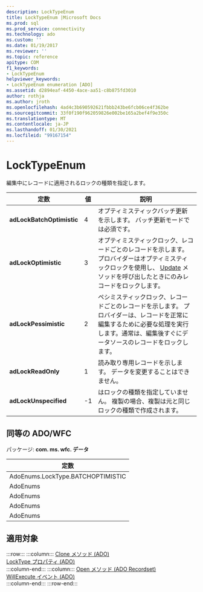 ```yaml
---
description: LockTypeEnum
title: LockTypeEnum |Microsoft Docs
ms.prod: sql
ms.prod_service: connectivity
ms.technology: ado
ms.custom: ''
ms.date: 01/19/2017
ms.reviewer: ''
ms.topic: reference
apitype: COM
f1_keywords:
- LockTypeEnum
helpviewer_keywords:
- LockTypeEnum enumeration [ADO]
ms.assetid: d2894eaf-4450-4ace-aa51-c8b875fd3010
author: rothja
ms.author: jroth
ms.openlocfilehash: 4ad4c3b690592621fbbb243be6fcb06ce4f362be
ms.sourcegitcommit: 33f0f190f962059826e002be165a2bef4f9e350c
ms.translationtype: MT
ms.contentlocale: ja-JP
ms.lasthandoff: 01/30/2021
ms.locfileid: "99167154"
---
```

# <a name="locktypeenum"></a>LockTypeEnum
編集中にレコードに適用されるロックの種類を指定します。  
  
|定数|値|説明|  
|--------------|-----------|-----------------|  
|**adLockBatchOptimistic**|4|オプティミスティックバッチ更新を示します。 バッチ更新モードでは必須です。|  
|**adLockOptimistic**|3|オプティミスティックロック、レコードごとのレコードを示します。 プロバイダーはオプティミスティックロックを使用し、 [Update](./update-method.md) メソッドを呼び出したときにのみレコードをロックします。|  
|**adLockPessimistic**|2|ペシミスティックロック、レコードごとのレコードを示します。 プロバイダーは、レコードを正常に編集するために必要な処理を実行します。通常は、編集後すぐにデータソースのレコードをロックします。|  
|**adLockReadOnly**|1|読み取り専用レコードを示します。 データを変更することはできません。|  
|**adLockUnspecified**|-1|はロックの種類を指定していません。 複製の場合、複製は元と同じロックの種類で作成されます。|  
  
## <a name="adowfc-equivalent"></a>同等の ADO/WFC  
 パッケージ: **com. ms. wfc. データ**  
  
|定数|  
|--------------|  
|AdoEnums.LockType.BATCHOPTIMISTIC|  
|AdoEnums|  
|AdoEnums|  
|AdoEnums|  
|AdoEnums|  
  
## <a name="applies-to"></a>適用対象  

:::row:::
    :::column:::
        [Clone メソッド (ADO)](./clone-method-ado.md)  
        [LockType プロパティ (ADO)](./locktype-property-ado.md)  
    :::column-end:::
    :::column:::
        [Open メソッド (ADO Recordset)](./open-method-ado-recordset.md)  
        [WillExecute イベント (ADO)](./willexecute-event-ado.md)  
    :::column-end:::
:::row-end:::